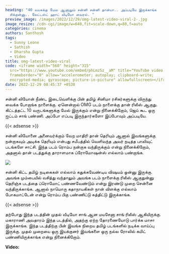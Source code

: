 ```yaml
---
heading: "40 வயசுக்கு மேல ஆனாலும் சன்னி சன்னி தான்யா.. அப்படியே இருக்காங்க
  சிக்குன்னு.. லேட்டஸ்ட் ஹாட் வீடியோ வைரல். "
preview_image: /images/2022/12/29/omg-latest-video-viral-2-.jpg
image_resize: /cdn-cgi/image/w=640,fit=scale-down,q=80,f=auto
categories: cinema
authors: Santhosh
tags:
  - Sunny Leone
  - Sathish
  - Dharsha Gupta
  - Video
title: omg-latest-video-viral
code: <iframe width="560" height="315"
  src="https://www.youtube.com/embed/phLmzSz__aM" title="YouTube video player"
  frameborder="0" allow="accelerometer; autoplay; clipboard-write;
  encrypted-media; gyroscope; picture-in-picture" allowfullscreen></iframe>
date: 2022-12-29 08:45:37 +0530
---
```

சன்னி லியோன் நீண்ட இடைவெளிக்கு பின் தமிழ் சினிமா ரசிகர்களுக்கு  விருந்து வைக்க போறாங்க நாளைக்கு. ஏனென்றால் OMG படம் நாளைக்கு தான் ரிலீஸ் ஆகுது. கிட்டத்தட்ட 10 வருடங்களுக்கு மேல் இருக்கும் என்று நினைக்கிறோம், ஜெய் கூட ஒரு ஐட்டம் சாங் பண்ணி. அப்போ எப்படி இருந்தார்களோ இப்போவும் அப்படியே.

{{< adsense >}}

சன்னி லியோனை அனைவர்க்கும் வேற மாதிரி தான் தெரியும் ஆனால் இவங்களுக்கு நன்றாகவும் அடிக்க தெரியும் என்பது சமீபத்தில் வெளிவந்த அவர் நடித்த பாலிவுட் படங்களே சாட்சி. இந்த படம் ரொம்ப நன்றாக வந்திருக்கும் என்று நினைக்கிறோம், அதனால் தான் படத்துக்கு தாராளமாக ப்ரோமோஷன்ஸ் எல்லாம் பண்றாங்க. 

![](/images/2022/12/29/omg-latest-video-viral-1-.jpg)

சன்னி கிட்ட தமிழ் நடிகைகள் எல்லாம் கதுக்கவேண்டிய விஷயம் ஒன்னு இருக்கு. அவங்க மும்பையில் வசித்து வந்தாலும் அவங்க படம் நாளைக்கு ரிலீஸ் ஆகுதுன்னு தெரிஞ்சு படத்தை ப்ரொமோட் பண்ணவேண்டும் என்று இரண்டு முறை சென்னை வந்திருக்காங்க. ஆனால் நாமொரு கதாநாயகிகள் நான் விளக்கு எல்லாம் போகமாட்டேன் என்று ரொம்ப பிகு பண்ணிட்டு சுத்திட்டு இருக்காங்க.

{{< adsense >}}

தற்போது இந்த படத்தின் முதல் வீடியோ சாங் ஆன மயசேனா சாங் ரிலீஸ் ஆகியிருக்கு. மகாராணி அவதாரம் இந்த படத்தில், அதற்கு ஏற்ற தோரணையோடு பார்க்க மாசா இருக்காங்க. இந்த படத்திற்கு பின் இவங்க நிறைய தமிழ் படங்களில் நடிக்க வாய்ப்பு இருக்கு. முதல் முறையை ஒரு இயக்குனர் இவங்களை ஒரு நல்ல ரோலில் கமிட் பண்ணியிருக்காங்க என்று நினைக்கிறோம். 

**V﻿ideo:**